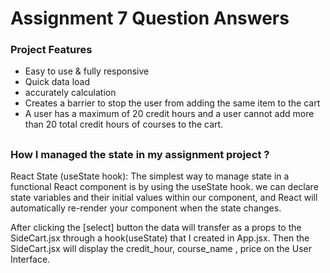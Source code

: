 # Assignment 7 Question Answers

### Project Features
 * Easy to use & fully responsive
 * Quick data load
 * accurately calculation
 * Creates a barrier to stop the user from adding the same item to the cart
 * A user has a maximum of 20 credit hours and a user cannot add more than 20 total credit hours of courses to the cart.
## 
### How I managed the state in my assignment project ?
React State (useState hook): The simplest way to manage state in a functional React component is by using the useState hook. we can declare state variables and their initial values within our component, and React will automatically re-render your component when the state changes.


After clicking the [select] button the data will transfer as a props to the SideCart.jsx through a hook(useState) that I created in App.jsx.
Then the SideCart.jsx will display the credit_hour, course_name , price on the User Interface. 
